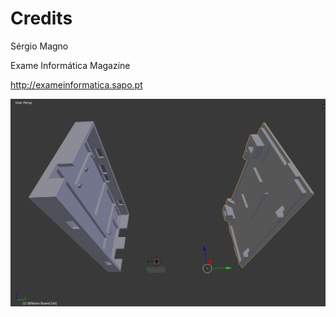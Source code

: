 Credits
===
Sérgio Magno

Exame Informática Magazine

http://exameinformatica.sapo.pt

![EIM by Sérgio Magno](https://raw.githubusercontent.com/BITalinoWorld/3d-models-board-eim/master/EIM%20%5Bscreenshot%5D.png)
